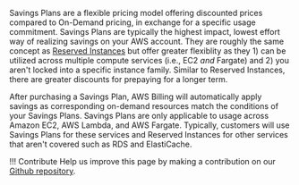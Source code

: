 Savings Plans are a flexible pricing model offering discounted prices compared to On-Demand pricing, in exchange for a specific usage commitment. Savings Plans are typically the highest impact, lowest effort way of realizing savings on your AWS account. They are roughly the same concept as [Reserved Instances](../reserved-instances) but offer greater flexiblity as they 1) can be utilized across multiple compute services (i.e., EC2 _and_ Fargate) and 2) you aren't locked into a specific instance family. Similar to Reserved Instances, there are greater discounts for prepaying for a longer term. 

After purchasing a Savings Plan, AWS Billing will automatically apply savings as corresponding on-demand resources match the conditions of your Savings Plans. Savings Plans are only applicable to usage across Amazon EC2, AWS Lambda, and AWS Fargate. Typically, customers will use Savings Plans for these services and Reserved Instances for other services that aren't covered such as RDS and ElastiCache. 

!!! Contribute
	Help us improve this page by making a contribution on our [Github repository](https://github.com/vantage-sh/handbook).